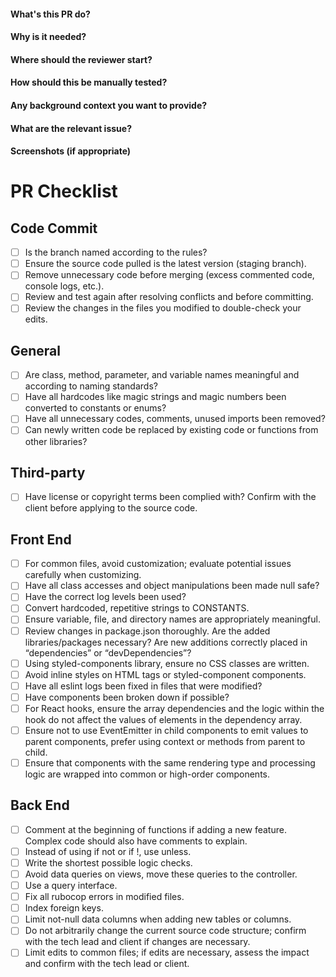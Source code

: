 #### What's this PR do?

#### Why is it needed?

#### Where should the reviewer start?

#### How should this be manually tested?

#### Any background context you want to provide?

#### What are the relevant issue?

#### Screenshots (if appropriate)

# PR Checklist

## Code Commit
- [ ] Is the branch named according to the rules?
- [ ] Ensure the source code pulled is the latest version (staging branch).
- [ ] Remove unnecessary code before merging (excess commented code, console logs, etc.).
- [ ] Review and test again after resolving conflicts and before committing.
- [ ] Review the changes in the files you modified to double-check your edits.

## General
- [ ] Are class, method, parameter, and variable names meaningful and according to naming standards?
- [ ] Have all hardcodes like magic strings and magic numbers been converted to constants or enums?
- [ ] Have all unnecessary codes, comments, unused imports been removed?
- [ ] Can newly written code be replaced by existing code or functions from other libraries?

## Third-party
- [ ] Have license or copyright terms been complied with? Confirm with the client before applying to the source code.

## Front End
- [ ] For common files, avoid customization; evaluate potential issues carefully when customizing.
- [ ] Have all class accesses and object manipulations been made null safe?
- [ ] Have the correct log levels been used?
- [ ] Convert hardcoded, repetitive strings to CONSTANTS.
- [ ] Ensure variable, file, and directory names are appropriately meaningful.
- [ ] Review changes in package.json thoroughly. Are the added libraries/packages necessary? Are new additions correctly placed in “dependencies” or “devDependencies”?
- [ ] Using styled-components library, ensure no CSS classes are written.
- [ ] Avoid inline styles on HTML tags or styled-component components.
- [ ] Have all eslint logs been fixed in files that were modified?
- [ ] Have components been broken down if possible?
- [ ] For React hooks, ensure the array dependencies and the logic within the hook do not affect the values of elements in the dependency array.
- [ ] Ensure not to use EventEmitter in child components to emit values to parent components, prefer using context or methods from parent to child.
- [ ] Ensure that components with the same rendering type and processing logic are wrapped into common or high-order components.

## Back End
- [ ] Comment at the beginning of functions if adding a new feature. Complex code should also have comments to explain.
- [ ] Instead of using if not or if !, use unless.
- [ ] Write the shortest possible logic checks.
- [ ] Avoid data queries on views, move these queries to the controller.
- [ ] Use a query interface.
- [ ] Fix all rubocop errors in modified files.
- [ ] Index foreign keys.
- [ ] Limit not-null data columns when adding new tables or columns.
- [ ] Do not arbitrarily change the current source code structure; confirm with the tech lead and client if changes are necessary.
- [ ] Limit edits to common files; if edits are necessary, assess the impact and confirm with the tech lead or client.
